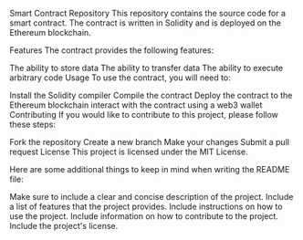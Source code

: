Smart Contract Repository
This repository contains the source code for a smart contract. The contract is written in Solidity and is deployed on the Ethereum blockchain.

Features
The contract provides the following features:

The ability to store data
The ability to transfer data
The ability to execute arbitrary code
Usage
To use the contract, you will need to:

Install the Solidity compiler
Compile the contract
Deploy the contract to the Ethereum blockchain
interact with the contract using a web3 wallet
Contributing
If you would like to contribute to this project, please follow these steps:

Fork the repository
Create a new branch
Make your changes
Submit a pull request
License
This project is licensed under the MIT License.

Here are some additional things to keep in mind when writing the README file:

Make sure to include a clear and concise description of the project.
Include a list of features that the project provides.
Include instructions on how to use the project.
Include information on how to contribute to the project.
Include the project's license.